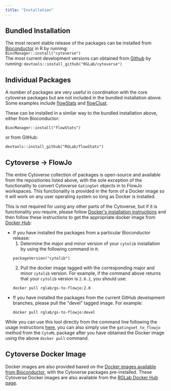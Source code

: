 ```yaml
---
title: "Installation"
---
```


## Bundled Installation

The most recent stable release of the packages can be installed from [Bioconductor](http://bioconductor.org/) in R by running:   
`BiocManager::install("cytoverse")`     
The most current development versions can obtained from [Github](https://github.com/RGLab) by running:    `devtools::install_github("RGLab/cytoverse")`   

## Individual Packages

A number of packages are very useful in coordination with the core cytoverse packages but are not included
in the bundled installation above. Some examples include
[flowStats](https://github.com/RGLab/flowStats) and [flowClust](https://github.com/RGLab/flowClust).

These can be installed in a similar way to the bundled installation above, either from Bioconductor:
```
BiocManager::install("flowStats")
```   
or from GitHub:   
```
devtools::install_github("RGLab/flowStats")
```

## Cytoverse -> FlowJo

The entire Cytoverse collection of packages is open-source and available from the repositiories listed above, with the
sole exception of the functionality to convert Cytoverse `GatingSet` objects in to FlowJo workspaces. This functionality 
is provided in the form of a Docker image so it will work on any user operating system so long as Docker is installed.

This is not required for using any other parts of the Cytoverse, but if it is functionality you require, please follow
[Docker's installation instructions](https://www.docker.com/get-started) and then follow these instructions to get the appropriate
docker image from [Docker Hub](https://hub.docker.com/r/rglab/gs-to-flowjo):

* If you have installed the packages from a particular Bioconductor release:
    1. Determine the major and minor version of your `cytolib` installation by using the following command in `R`:
    ```
    packageVersion("cytolib")
    ```
    2. Pull the docker image tagged with the corresponding major and minor `cytolib` version. For example, if the command above
    returns that your `cytolib` version is `2.0.2`, you should use:
    ```
    docker pull rglab/gs-to-flowjo:2.0
    ```
* If you have installed the packages from the current GitHub development branches, please pull the "devel" tagged image. For example:
    ```
    docker pull rglab/gs-to-flowjo:devel
    ```
While you can use this tool directly from the command line following the usage instructions
[here](https://hub.docker.com/r/rglab/gs-to-flowjo), you can also simply use the `gatingset_to_flowjo` method from
the `CytoML` package after you have obtained the Docker image using the above `docker pull` command.

## Cytoverse Docker Image

Docker images are also provided based on the [Docker images available from Bioconductor](https://www.bioconductor.org/help/docker/), with the Cytoverse packages pre-installed. These Cytoverse Docker images are also available from the [RGLab Docker Hub page](https://hub.docker.com/r/rglab/cytoverse).
